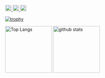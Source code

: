 <p align="left">
  <a href="https://github.com/NaN-jp">
    <img height="20" src="https://img.shields.io/github/followers/NaN-jp?label=follow&logo=github&style=flat" />
  </a>
  <a href="http://qiita.com/NaN-jp">
    <img height="20" src="https://qiita-badge.apiapi.app/s/NaN-jp/posts.svg" />
  </a>
  <//qiita.com/NaN-jp">
    <img height="20" src="https://qiita-badge.apiapi.app/s/NaN-jp/contributions.svg" />
  </a>
</p>

[![trophy](https://github-profile-trophy.vercel.app/?username=NaN-jp&theme=onedark&rank=SECRET,SSS,SS,S,AAA,AA,A,B,C)](https://github.com/ryo-ma/github-profile-trophy)

<p align="left"> 
  <img alt="Top Langs" height="150px" src="https://github-readme-stats.vercel.app/api/top-langs/?username=NaN-jp&layout=compact&show_icons=true&theme=onedark" />
  <img alt="github stats" height="150px" src="https://github-readme-stats.vercel.app/api?username=NaN-jp&theme=onedark&show_icons=ture" />
</p>

